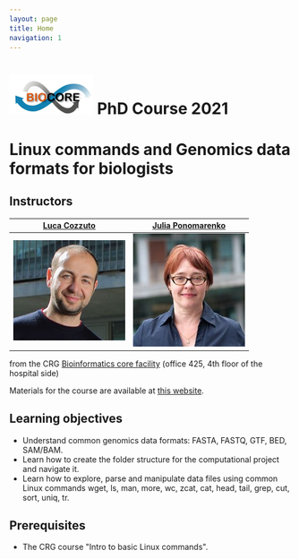 ```yaml
---
layout: page
title: Home
navigation: 1
---
```


# ![logo](https://raw.githubusercontent.com/CRG-CNAG/BioCoreMiscOpen/master/logo/biocore-logo_small.png) PhD Course 2021

# Linux commands and Genomics data formats for biologists


## Instructors


|[Luca Cozzuto](mailto:luca.cozzuto@crg.eu)| [Julia Ponomarenko](mailto:julia.ponomarenko@crg.eu)  |
| :---:  | :---:  | 
|<a href="https://biocore.crg.eu/wiki/User:Lcozzuto"><img src="pics/lcozzuto.jpg" width="200"/> </a> |<a href="https://biocore.crg.eu/wiki/User:Jponomarenko"><img src="pics/ponomarenko.jpg" width="200"/> </a> |


from the CRG [Bioinformatics core facility](https://biocore.crg.eu/) (office 425, 4th floor of the hospital side)

Materials for the course are available at [this website](https://biocorecrg.github.io/PhD_course/).


##  Learning objectives
*	Understand common genomics data formats: FASTA, FASTQ, GTF, BED, SAM/BAM.
*	Learn how to create the folder structure for the computational project and navigate it.
* Learn how to explore, parse and manipulate data files using common Linux commands wget, ls, man, more, wc, zcat, cat, head, tail, grep, cut, sort, uniq, tr. 



## Prerequisites 
* The CRG course "Intro to basic Linux commands".

<br>
<br>
<br>





